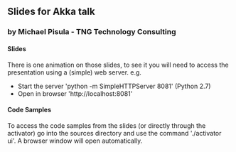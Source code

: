 
## Slides for Akka talk
### by Michael Pisula - TNG Technology Consulting

#### Slides
There is one animation on those slides, to see it you will need to access the presentation using a (simple) web server.
e.g.
- Start the server 'python -m SimpleHTTPServer 8081' (Python 2.7)
- Open in browser 'http://localhost:8081'

#### Code Samples
To access the code samples from the slides (or directly through the activator) go into the sources directory and use the command './activator ui'.
A browser window will open automatically.